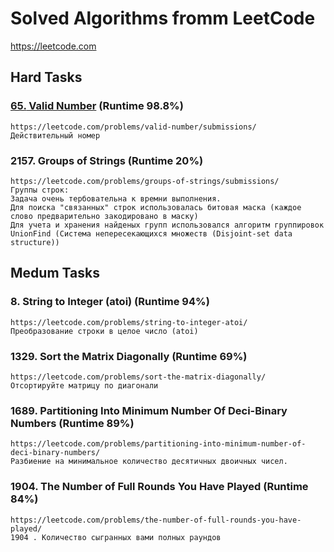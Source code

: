 # Solved Algorithms fromm LeetCode
https://leetcode.com

## Hard Tasks 
### [**65.** Valid Number](hard_tasks/Task_LC_65.py) (Runtime 98.8%)
    https://leetcode.com/problems/valid-number/submissions/
    Действительный номер


### **2157.** Groups of Strings (Runtime 20%)
    https://leetcode.com/problems/groups-of-strings/submissions/
    Группы строк:
    Задача очень тербовательна к времни выполнения. 
    Для поиска "связанных" строк использовалась битовая маска (каждое слово предварительно закодировано в маску)
    Для учета и хранения найденых групп использовался алгоритм группировок UnionFind (Система непересекающихся множеств (Disjoint-set data structure))

## Medum Tasks 
### **8.** String to Integer (atoi) (Runtime 94%)
    https://leetcode.com/problems/string-to-integer-atoi/
    Преобразование строки в целое число (atoi)

### **1329.** Sort the Matrix Diagonally (Runtime 69%)
    https://leetcode.com/problems/sort-the-matrix-diagonally/
    Отсортируйте матрицу по диагонали

### **1689.** Partitioning Into Minimum Number Of Deci-Binary Numbers (Runtime 89%)
    https://leetcode.com/problems/partitioning-into-minimum-number-of-deci-binary-numbers/
    Разбиение на минимальное количество десятичных двоичных чисел.

### **1904.** The Number of Full Rounds You Have Played (Runtime 84%)
    https://leetcode.com/problems/the-number-of-full-rounds-you-have-played/
    1904 . Количество сыгранных вами полных раундов
